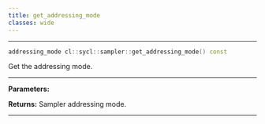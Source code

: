 ```yaml
---
title: get_addressing_mode
classes: wide
---
```



---

```cpp
addressing_mode cl::sycl::sampler::get_addressing_mode() const
```


Get the addressing mode. 


---
**Parameters:**

**Returns:** Sampler addressing mode. 

---
